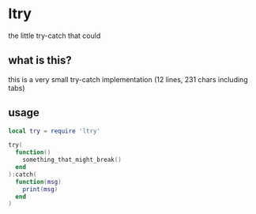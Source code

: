 # ltry
the little try-catch that could

## what is this?
this is a very small try-catch implementation (12 lines, 231 chars including tabs)

## usage
``` lua
local try = require 'ltry'

try(
  function()
    something_that_might_break()
  end
):catch(
  function(msg)
    print(msg)
  end
)
```
